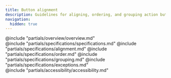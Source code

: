 ```yaml
---
title: Button alignment
description: Guidelines for aligning, ordering, and grouping action buttons.
navigation:
  hidden: true
---
```


<section data-tab="Overview">
  @include "partials/overview/overview.md"
</section>

<section data-tab="Specifications">
  @include "partials/specifications/specifications.md"
  @include "partials/specifications/alignment.md"
  @include "partials/specifications/order.md"
  @include "partials/specifications/grouping.md"
  @include "partials/specifications/exceptions.md"
</section>

<section data-tab="Accessibility">
  @include "partials/accessibility/accessibility.md"
</section>